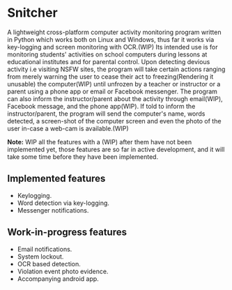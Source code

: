 # Snitcher
A lightweight cross-platform computer activity monitoring program written in Python which works both on Linux and Windows, thus far it works via key-logging and screen monitoring with OCR.(WIP) Its intended use is for monitoring students' activities on school computers during lessons at educational institutes and for parental control. Upon detecting devious activity i.e visiting NSFW sites, the program will take certain actions ranging from merely warning the user to cease their act to freezing(Rendering it unusable) the computer(WIP) until unfrozen by a teacher or instructor or a parent using a phone app or email or Facebook messenger. The program can also inform the instructor/parent about the activity through email(WIP), Facebook message, and the phone app(WIP). If told to inform the instructor/parent, the program will send the computer's name, words detected, a screen-shot of the computer screen and even the photo of the user in-case a web-cam is available.(WIP)

__Note:__
WIP all the features with a (WIP) after them have not been implemented yet, those features are so far in active development, and it will take some time before they have been implemented.

## Implemented features
- Keylogging.
- Word detection via key-logging.
- Messenger notifications.
## Work-in-progress features
- Email notifications.
- System lockout.
- OCR based detection.
- Violation event photo evidence.
- Accompanying android app.
